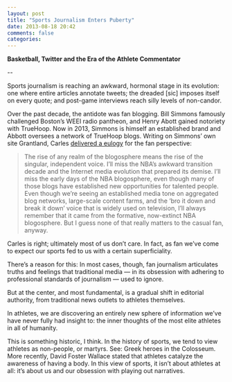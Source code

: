 ```yaml
---
layout: post
title: "Sports Journalism Enters Puberty"
date: 2013-08-18 20:42
comments: false
categories: 
---
```


__Basketball, Twitter and the Era of the Athlete Commentator__

--

Sports journalism is reaching an awkward, hormonal stage in its evolution: one where entire articles annotate tweets; the dreaded [sic] imposes itself on every quote; and post-game interviews reach silly levels of non-candor.

Over the past decade, the antidote was fan blogging. Bill Simmons famously challenged Boston’s WEEI radio pantheon, and Henry Abott gained notoriety with TrueHoop. Now in 2013, Simmons is himself an established brand and Abbott oversees a network of TrueHoop blogs. Writing on Simmons’ own site Grantland, Carles [delivered a eulogy](http://www.grantland.com/story/_/id/8602142/the-nba-transformation-internet-friendly-juggernaut) for the fan perspective:

> The rise of any realm of the blogosphere means the rise of the singular, independent voice. I’ll miss the NBA’s awkward transition decade and the Internet media evolution that prepared its demise. I’ll miss the early days of the NBA blogosphere, even though many of those blogs have established new opportunities for talented people. Even though we’re seeing an established media tone on aggregated blog networks, large-scale content farms, and the ‘bro it down and break it down’ voice that is widely used on television, I’ll always remember that it came from the formative, now-extinct NBA blogosphere. But I guess none of that really matters to the casual fan, anyway.

Carles is right; ultimately most of us don’t care. In fact, as fan we’ve come to expect our sports fed to us with a certain superficiality.

There’s a reason for this: In most cases, though, fan journalism articulates truths and feelings that traditional media  — in its obsession with adhering to professional standards of journalism — used to ignore.

But at the center, and most fundamental, is a gradual shift in editorial authority, from traditional news outlets to athletes themselves.

In athletes, we are discovering an entirely new sphere of information we’ve have never fully had insight to: the inner thoughts of the most elite athletes in all of humanity.

 This is something historic, I think. In the history of sports, we tend to view athletes as non-people, or martyrs. See: Greek heroes in the Colosseum. More recently, David Foster Wallace stated that athletes catalyze the awareness of having a body. In this view of sports, it isn’t about athletes at all: it’s about us  and our obsession with playing out narratives.

 <!-- (Long footnote: let’s differentiate this from two concurrent trends:

Let’s also differentiate this from the shift in editorial authority away from all news outlets: yes, this is happening but its generally a case of economics — the business model not working. Nobody contests the value of journalism to uncover and explain important issues. In contrast, sports journalism is currently a booming industry, yet its legitimacy is crumbling underneath its feet. Why?)

(footnote: this article focuses on the NBA, because its happening first in the NBA. Chris Kluwe writes some of the most cerebral articles in all of sports, and Curt Schilling had a controversial blog back in the day)

It started with Charles Barkley (footnote here: Barkley really was one of the few unique people who could have started this; see the Olympics Documentary, where an NBA player said that Barkley truly doesn’t give a fuck; Simmons says he was one of the few genuinely funny athletes), but it really was the Convergence of a lot of things:

 

1. Information Age, Twitter

we don’t know how to process the deluge of information

2. High school basketball leagues

3. Fans becoming more sophisticated — metrics, despising Rick Reilly, Skip Bayless, Stephen A Smith 

4. The legitimacy and supremacy of street culture in sports

starting with Iverson

sports persists with this faux professionalism

now, ebonics and black language are accepted in conversation like not previously

fuck this [sic]

 

End with Lebron tweet vs. quote: very, very different, but both pablam.

“When art critics get together they talk about Form and Structure and Meaning. When artists get together they talk about where you can buy cheap turpentine.” — Picasso

 

Picasso once said, “when art critics get together, they talk about things like Form and Structure. When artists meet, they ask where to get cheap turpentine.” Again, this is an awkward transitory phase, and I look forward to the first iconic moment (NBA player podcast? talk show?) , and when it happens, I can’t wait to become a fan of that thing we’ll still call Sports.
 -->